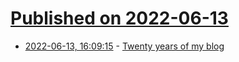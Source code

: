 # [Published on 2022-06-13](index.md)

* [2022-06-13, 16:09:15](https://news.ycombinator.com/item?id=31727464) - [Twenty years of my blog](https://simonwillison.net/2022/Jun/12/twenty-years/)
